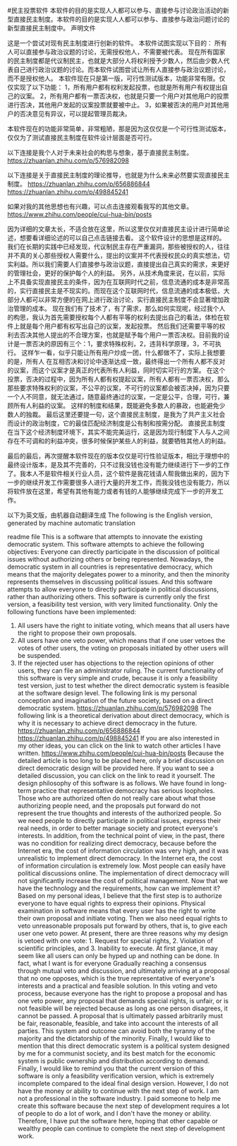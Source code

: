 #民主投票软件
本软件的目的是实现人人都可以参与、直接参与讨论政治活动的新型直接民主制度。本软件的目的是实现人人都可以参与、直接参与政治问题讨论的新型直接民主制度中。
声明文件

这是一个尝试对现有民主制度进行创新的软件。
本软件试图实现以下目的：
所有人可以直接参与政治议题的讨论，无需授权他人，不需要被代表。
现在所有国家的民主制度都是代议制民主，也就是大部分人将权利授予少数人，然后由少数人代表自己进行政治议题的讨论。而本软件试图尝试让所有人直接参与政治议题讨论，而不是授权他人。
本软件现在只是第一版，可行性测试版本，功能非常有限。仅仅实现了以下功能：
1，所有用户都有权利发起投票，也就是所有用户有权提出自己的议案。
2，所有用户都有一票否决权，也就是只要一个用户对其他用户的投票进行否决，其他用户发起的议案投票就要被中止。
3，如果被否决的用户对其他用户的否决意见有异议，可以提起管理员裁决。

本软件现在的功能非常简单，非常粗陋，那是因为这仅仅是一个可行性测试版本，仅仅为了测试直接民主制度在软件设计层面是否可行。

以下连接是我个人对于未来社会的构思与想象，基于直接民主制度。
https://zhuanlan.zhihu.com/p/576982098

以下连接是关于直接民主制度的理论推导，也就是为什么未来必然要实现直接民主制度。
https://zhuanlan.zhihu.com/p/656886844
https://zhuanlan.zhihu.com/p/498845241

如果对我的其他思想也有兴趣，可以点击连接观看我写的其他文章。
https://www.zhihu.com/people/cui-hua-bin/posts

因为详细的文章太长，不适合放在这里，所以这里仅仅对直接民主设计进行简单论述，想要看详细论述的可以自己点击链接去看。
这个软件设计的思想是这样的。
我们在长期的实践中已经发现，代议制民主存在严重漏洞，那些被授权的人，往往并不真的关心那些授权人需要什么，提出的议案并不代表授权民众的真实想法，切实利益。所以我们需要人们直接参与政治议题，直接提出自己真实的需求，来更好的管理社会，更好的保护每个人的利益。
另外，从技术角度来说，在以前，实际上不具备实现直接民主的条件，因为在互联网时代之前，信息流通的成本是非常高的，实行直接民主是不现实的。而现在这个互联网时代，信息流通的成本极低，大部分人都可以非常方便的在网上进行政治讨论，实行直接民主制度不会显著增加政治管理的成本。
现在我们有了技术了，有了需求，那么如何实现呢，经过我个人的构思，我认为首先需要授权每个人都有平等的权利去提出自己的看法，体检在软件上就是每个用户都有权写出自己的议案，发起投票。
然后我们还需要平等的权利去否决其他人提出的不合理方案，也就是赋予每个用户一票否决权。目前我的设计是一票否决的原因有三个：1，要求特殊权利，2，违背科学原理，3，不可执行。
这样乍一看，似乎只能让所有用户炒成一团，什么都做不了，实际上我想要的是，所有人
在互相否决和讨论中逐渐达成一致，最终得出一个所有人都不反对的议案，而这个议案才是真正的代表所有人利益，同时切实可行的方案。
在这个投票，否决的过程中，因为所有人都有权提起议案，所有人都有一票否决权，那么那些要求特殊权利的议案，不公平的议案，不可行的议案都会被否决掉，因为只要一个人不同意，就无法通过，随意最终通过的议案，一定是公平，合理，可行，兼顾所有人利益的议案。
这样的制度和结果，既能避免多数人的暴政，也能避免少数人的独裁。
最后这里还要提一句，这个直接民主制度，是我为了共产主义社会而设计的政治制度，它的最佳匹配经济制度是公有制和按需分配。
直接民主制度在当下这个经济制度环境下，其实不能完美运行，这是因为现行制度下人与人之间存在不可调和的利益冲突，很多时候保护某些人的利益，就要牺牲其他人的利益。

最后的最后，再次提醒本软件现在的版本仅仅是可行性验证版本，相比于理想中的最终设计版本，是及其不完善的，只不过我没钱也没有能力继续进行下一步的工作了。我本人不是软件相关行业人员，这个软件是我花钱请人帮我做出来的，因为下一步的继续开发工作需要很多人进行大量的开发工作，而我没钱也没有能力，所以将软件放在这里，希望有其他有能力或者有钱的人能够继续完成下一步的开发工作。


以下为英文版，由机器自动翻译生成
The following is the English version, generated by machine automatic translation

readme file
This is a software that attempts to innovate the existing democratic system.
This software attempts to achieve the following objectives:
Everyone can directly participate in the discussion of political issues without authorizing others or being represented.
Nowadays, the democratic system in all countries is representative democracy, which means that the majority delegates power to a minority, and then the minority represents themselves in discussing political issues. And this software attempts to allow everyone to directly participate in political discussions, rather than authorizing others.
This software is currently only the first version, a feasibility test version, with very limited functionality. Only the following functions have been implemented:
1. All users have the right to initiate voting, which means that all users have the right to propose their own proposals.
2. All users have one veto power, which means that if one user vetoes the votes of other users, the voting on proposals initiated by other users will be suspended.
3. If the rejected user has objections to the rejection opinions of other users, they can file an administrator ruling.
The current functionality of this software is very simple and crude, because it is only a feasibility test version, just to test whether the direct democratic system is feasible at the software design level.
The following link is my personal conception and imagination of the future society, based on a direct democratic system.
https://zhuanlan.zhihu.com/p/576982098
The following link is a theoretical derivation about direct democracy, which is why it is necessary to achieve direct democracy in the future.
https://zhuanlan.zhihu.com/p/656886844
https://zhuanlan.zhihu.com/p/498845241
If you are also interested in my other ideas, you can click on the link to watch other articles I have written.
https://www.zhihu.com/people/cui-hua-bin/posts
Because the detailed article is too long to be placed here, only a brief discussion on direct democratic design will be provided here. If you want to see a detailed discussion, you can click on the link to read it yourself.
The design philosophy of this software is as follows.
We have found in long-term practice that representative democracy has serious loopholes. Those who are authorized often do not really care about what those authorizing people need, and the proposals put forward do not represent the true thoughts and interests of the authorized people. So we need people to directly participate in political issues, express their real needs, in order to better manage society and protect everyone's interests.
In addition, from the technical point of view, in the past, there was no condition for realizing direct democracy, because before the Internet era, the cost of information circulation was very high, and it was unrealistic to implement direct democracy. In the Internet era, the cost of information circulation is extremely low. Most people can easily have political discussions online. The implementation of direct democracy will not significantly increase the cost of political management.
Now that we have the technology and the requirements, how can we implement it? Based on my personal ideas, I believe that the first step is to authorize everyone to have equal rights to express their opinions. Physical examination in software means that every user has the right to write their own proposal and initiate voting.
Then we also need equal rights to veto unreasonable proposals put forward by others, that is, to give each user one veto power. At present, there are three reasons why my design is vetoed with one vote: 1. Request for special rights, 2. Violation of scientific principles, and 3. Inability to execute.
At first glance, it may seem like all users can only be hyped up and nothing can be done. In fact, what I want is for everyone
Gradually reaching a consensus through mutual veto and discussion, and ultimately arriving at a proposal that no one opposes, which is the true representative of everyone's interests and a practical and feasible solution.
In this voting and veto process, because everyone has the right to propose a proposal and has one veto power, any proposal that demands special rights, is unfair, or is not feasible will be rejected because as long as one person disagrees, it cannot be passed. A proposal that is ultimately passed arbitrarily must be fair, reasonable, feasible, and take into account the interests of all parties.
This system and outcome can avoid both the tyranny of the majority and the dictatorship of the minority.
Finally, I would like to mention that this direct democratic system is a political system designed by me for a communist society, and its best match for the economic system is public ownership and distribution according to demand.
Finally, I would like to remind you that the current version of this software is only a feasibility verification version, which is extremely incomplete compared to the ideal final design version. However, I do not have the money or ability to continue with the next step of work. I am not a professional in the software industry. I paid someone to help me create this software because the next step of development requires a lot of people to do a lot of work, and I don't have the money or ability. Therefore, I have put the software here, hoping that other capable or wealthy people can continue to complete the next step of development work.
